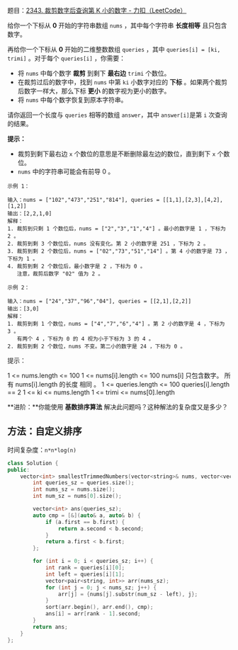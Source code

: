 题目：[2343. 裁剪数字后查询第 K 小的数字 - 力扣（LeetCode）](https://leetcode.cn/problems/query-kth-smallest-trimmed-number/)

给你一个下标从 **0** 开始的字符串数组 `nums` ，其中每个字符串 **长度相等** 且只包含数字。

再给你一个下标从 **0** 开始的二维整数数组 `queries` ，其中 `queries[i] = [ki, trimi]` 。对于每个 `queries[i]` ，你需要：

- 将 `nums` 中每个数字 **裁剪** 到剩下 **最右边** `trimi` 个数位。
- 在裁剪过后的数字中，找到 `nums` 中第 `ki` 小数字对应的 **下标** 。如果两个裁剪后数字一样大，那么下标 **更小** 的数字视为更小的数字。
- 将 `nums` 中每个数字恢复到原本字符串。

请你返回一个长度与 `queries` 相等的数组 `answer`，其中 `answer[i]`是第 `i` 次查询的结果。

**提示：**

- 裁剪到剩下最右边 `x` 个数位的意思是不断删除最左边的数位，直到剩下 `x` 个数位。
- `nums` 中的字符串可能会有前导 0 。

```
示例 1：

输入：nums = ["102","473","251","814"], queries = [[1,1],[2,3],[4,2],[1,2]]
输出：[2,2,1,0]
解释：
1. 裁剪到只剩 1 个数位后，nums = ["2","3","1","4"] 。最小的数字是 1 ，下标为 2 。
2. 裁剪到剩 3 个数位后，nums 没有变化。第 2 小的数字是 251 ，下标为 2 。
3. 裁剪到剩 2 个数位后，nums = ["02","73","51","14"] 。第 4 小的数字是 73 ，下标为 1 。
4. 裁剪到剩 2 个数位后，最小数字是 2 ，下标为 0 。
   注意，裁剪后数字 "02" 值为 2 。

示例 2：

输入：nums = ["24","37","96","04"], queries = [[2,1],[2,2]]
输出：[3,0]
解释：
1. 裁剪到剩 1 个数位，nums = ["4","7","6","4"] 。第 2 小的数字是 4 ，下标为 3 。
   有两个 4 ，下标为 0 的 4 视为小于下标为 3 的 4 。
2. 裁剪到剩 2 个数位，nums 不变。第二小的数字是 24 ，下标为 0 。
```

提示：

1 <= nums.length <= 100
1 <= nums[i].length <= 100
nums[i] 只包含数字。
所有 nums[i].length 的长度 相同 。
1 <= queries.length <= 100
queries[i].length == 2
1 <= ki <= nums.length
1 <= trimi <= nums[0].length

**进阶：**你能使用 **基数排序算法** 解决此问题吗？这种解法的复杂度又是多少？

## 方法：自定义排序

时间复杂度：`n*n*log(n)`


```cpp
class Solution {
public:
    vector<int> smallestTrimmedNumbers(vector<string>& nums, vector<vector<int>>& queries) {
        int queries_sz = queries.size();
        int nums_sz = nums.size();
        int num_sz = nums[0].size();

        vector<int> ans(queries_sz);
        auto cmp = [&](auto& a, auto& b) {
            if (a.first == b.first) {
                return a.second < b.second;
            }
            return a.first < b.first;
        };

        for (int i = 0; i < queries_sz; i++) {
            int rank = queries[i][0];
            int left = queries[i][1];
            vector<pair<string, int>> arr(nums_sz);
            for (int j = 0; j < nums_sz; j++) {
                arr[j] = {nums[j].substr(num_sz - left), j};
            }
            sort(arr.begin(), arr.end(), cmp);
            ans[i] = arr[rank - 1].second;
        }
        return ans;
    }
};
```